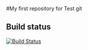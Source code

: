 #My first repository for Test git

## Build status
[![Build Status](https://travis-ci.org/leleact/Test.svg?branch=master)](https://travis-ci.org/leleact/Test)
